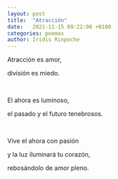 ```yaml
---
layout: post
title:  "Atracción"
date:   2021-11-15 09:22:06 +0100
categories: poemas
author: Iridis Rinpoche
---
```



Atracción es amor,

división es miedo.

<br>

El ahora es luminoso,

el pasado y el futuro tenebrosos.

<br>

Vive el ahora con pasión

y la luz iluminará tu corazón,

rebosándolo de amor pleno.